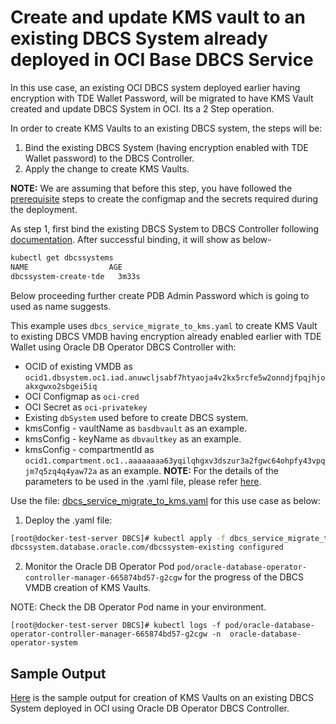 # Create and update KMS vault to an existing DBCS System already deployed in OCI Base DBCS Service

In this use case, an existing OCI DBCS system deployed earlier having encryption with TDE Wallet Password, will be migrated to have KMS Vault created and update DBCS System in OCI. Its a 2 Step operation.

In order to create KMS Vaults to an existing DBCS system, the steps will be:

1. Bind the existing DBCS System (having encryption enabled with TDE Wallet password) to the DBCS Controller.
2. Apply the change to create KMS Vaults.

**NOTE:** We are assuming that before this step, you have followed the [prerequisite](./../README.md#prerequsites-to-deploy-a-dbcs-system-using-oracle-db-operator-dbcs-controller) steps to create the configmap and the secrets required during the deployment.

As step 1, first bind the existing DBCS System to DBCS Controller following [documentation](./../provisioning/bind_to_existing_dbcs_system.md). After successful binding, it will show as below-
```bash
kubectl get dbcssystems
NAME                  AGE
dbcssystem-create-tde   3m33s
```
Below proceeding further create PDB Admin Password which is going to used as name suggests. 


This example uses `dbcs_service_migrate_to_kms.yaml` to create KMS Vault to existing DBCS VMDB having encryption already enabled earlier with TDE Wallet using Oracle DB Operator DBCS Controller with:

- OCID of existing VMDB as `ocid1.dbsystem.oc1.iad.anuwcljsabf7htyaoja4v2kx5rcfe5w2onndjfpqjhjoakxgwxo2sbgei5iq`
- OCI Configmap as `oci-cred`  
- OCI Secret as `oci-privatekey`
- Existing `dbSystem` used before to create DBCS system.
- kmsConfig - vaultName as `basdbvault` as an example.
- kmsConfig - keyName as `dbvaultkey` as an example.
- kmsConfig - compartmentId as `ocid1.compartment.oc1..aaaaaaaa63yqilqhgxv3dszur3a2fgwc64ohpfy43vpqjm7q5zq4q4yaw72a` as an example.
**NOTE:** For the details of the parameters to be used in the .yaml file, please refer [here](./dbcs_controller_parameters.md).

Use the file: [dbcs_service_migrate_to_kms.yaml](./dbcs_service_migrate_to_kms.yaml) for this use case as below:

1. Deploy the .yaml file:  
```sh
[root@docker-test-server DBCS]# kubectl apply -f dbcs_service_migrate_to_kms.yaml
dbcssystem.database.oracle.com/dbcssystem-existing configured
```

2. Monitor the Oracle DB Operator Pod `pod/oracle-database-operator-controller-manager-665874bd57-g2cgw` for the progress of the DBCS VMDB creation of KMS Vaults. 

NOTE: Check the DB Operator Pod name in your environment.

```
[root@docker-test-server DBCS]# kubectl logs -f pod/oracle-database-operator-controller-manager-665874bd57-g2cgw -n  oracle-database-operator-system
```

## Sample Output

[Here](./dbcs_service_migrate_to_kms.log) is the sample output for creation of KMS Vaults on an existing DBCS System deployed in OCI using Oracle DB Operator DBCS Controller.
